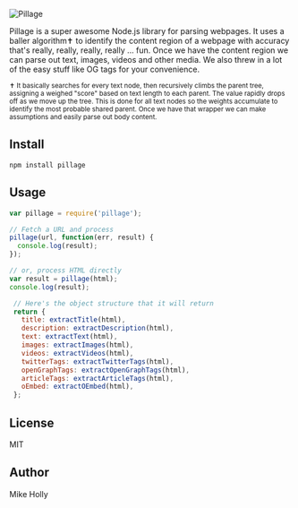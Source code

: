 ![Pillage](http://i.imgur.com/oaliSyP.jpg)

Pillage is a super awesome Node.js library for parsing webpages. It uses a baller
algorithm✝ to identify the content region of a webpage with accuracy that's really,
really, really, really ... fun. Once we have the content region we can parse out text,
images, videos and other media. We also threw in a lot of the easy stuff like OG tags
for your convenience.

<sub>✝ It basically searches for every text node, then recursively climbs the parent tree, assigning a weighed "score" based on text length to each parent. The value rapidly drops off as we move up the tree. This is done for all text nodes so the weights accumulate to identify the most probable shared parent. Once we have that wrapper we can make assumptions and easily parse out body content.</sub>

## Install

`npm install pillage`

## Usage

```js
var pillage = require('pillage');

// Fetch a URL and process
pillage(url, function(err, result) {
  console.log(result);
});

// or, process HTML directly
var result = pillage(html);
console.log(result);
 ```

```js
 // Here's the object structure that it will return
 return {
   title: extractTitle(html),
   description: extractDescription(html),
   text: extractText(html),
   images: extractImages(html),
   videos: extractVideos(html),
   twitterTags: extractTwitterTags(html),
   openGraphTags: extractOpenGraphTags(html),
   articleTags: extractArticleTags(html),
   oEmbed: extractOEmbed(html),
 };
```

## License

MIT

## Author

Mike Holly
